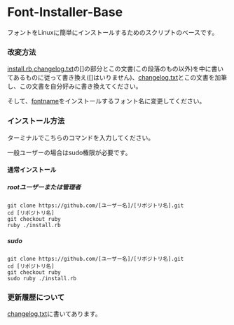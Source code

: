 # Font-Installer-Base
フォントをLinuxに簡単にインストールするためのスクリプトのベースです。

### 改変方法

[install.rb](./install.rb),[changelog.txt](./changelog.txt)の[]の部分とこの文書(この段落のもの以外)を中に書いてあるものに従って書き換え([]はいりません)、[changelog.txt](./changelog.txt)とこの文書を加筆し、この文書を自分好みに書き換えてください。

そして、[fontname](./deb/fontname)をインストールするフォント名に変更してください。

### インストール方法

ターミナルでこちらのコマンドを入力してください。

一般ユーザーの場合はsudo権限が必要です。

#### 通常インストール

##### rootユーザーまたは管理者

```
git clone https://github.com/[ユーザー名]/[リポジトリ名].git
cd [リポジトリ名]
git checkout ruby
ruby ./install.rb
```

##### sudo

```
git clone https://github.com/[ユーザー名]/[リポジトリ名].git
cd [リポジトリ名]
git checkout ruby
sudo ruby ./install.rb
```

### 更新履歴について

[changelog.txt](./changelog.txt)に書いてあります。
